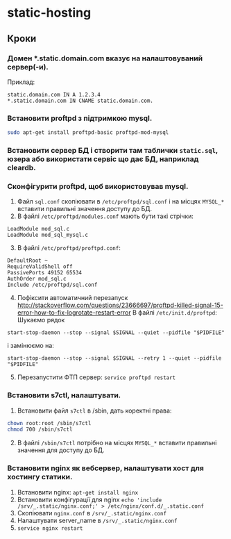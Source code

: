 static-hosting
==============

## Кроки

### Домен *.static.domain.com вказує на налаштовуваний сервер(-и).
Приклад:
```
static.domain.com IN A 1.2.3.4
*.static.domain.com IN CNAME static.domain.com.
```

### Встановити proftpd з підтримкою mysql.
```bash
sudo apt-get install proftpd-basic proftpd-mod-mysql
```

### Встановити сервер БД і створити там таблички `static.sql`, юзера або використати сервіс що дає БД, наприклад cleardb.
### Сконфігурити proftpd, щоб використовував mysql.
1. Файл `sql.conf` скопіювати в `/etc/proftpd/sql.conf` і на місцях `MYSQL_*` вставити правильні значення доступу до БД.
2. В файлі `/etc/proftpd/modules.conf` мають бути такі стрічки:
```
LoadModule mod_sql.c
LoadModule mod_sql_mysql.c
```
3. В файлі `/etc/proftpd/proftpd.conf`:
```
DefaultRoot ~
RequireValidShell off
PassivePorts 49152 65534
AuthOrder mod_sql.c
Include /etc/proftpd/sql.conf
```
4. Пофіксити автоматичний перезапуск http://stackoverflow.com/questions/23666697/proftpd-killed-signal-15-error-how-to-fix-logrotate-restart-error
В файлі `/etc/init.d/proftpd`:
Шукаємо рядок
```
start-stop-daemon --stop --signal $SIGNAL --quiet --pidfile "$PIDFILE"
```
і замінюємо на:
```
start-stop-daemon --stop --signal $SIGNAL --retry 1 --quiet --pidfile "$PIDFILE"
```
5. Перезапустити ФТП сервер: ```service proftpd restart```

### Встановити s7ctl, налаштувати.
1. Встановити файл `s7ctl` в /sbin, дать коректні права:
```bash
chown root:root /sbin/s7ctl
chmod 700 /sbin/s7ctl
```
2. В файлі `/sbin/s7ctl` потрібно на місцях `MYSQL_*` вставити правильні значення для доступу до БД.

### Встановити nginx як вебсервер, налаштувати хост для хостингу статики.
1. Встановити nginx: `apt-get install nginx`
2. Встановити конфігурації для nginx `echo 'include /srv/_.static/nginx.conf;' > /etc/nginx/conf.d/_.static.conf`
3. Скопіювати `nginx.conf` в `/srv/_.static/nginx.conf`
4. Налаштувати server_name в `/srv/_.static/nginx.conf`
5. `service nginx restart`
